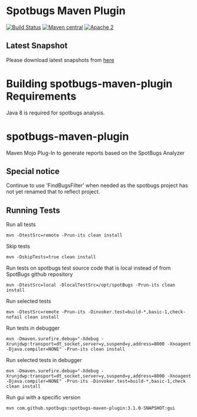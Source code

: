 # Spotbugs Maven Plugin

[![Build Status](https://travis-ci.org/spotbugs/spotbugs-maven-plugin.svg?branch=spotbugs)](https://travis-ci.org/spotbugs/spotbugs-maven-plugin)
[![Maven central](https://maven-badges.herokuapp.com/maven-central/com.github.spotbugs/spotbugs-maven-plugin/badge.svg)](https://maven-badges.herokuapp.com/maven-central/com.github.spotbugs/spotbugs-maven-plugin)
[![Apache 2](https://img.shields.io/badge/license-Apache%202-blue.svg)](https://www.apache.org/licenses/LICENSE-2.0)

## Latest Snapshot ##

Please download latest snapshots from [here](https://oss.sonatype.org/content/repositories/snapshots/com/github/spotbugs/spotbugs-maven-plugin/)

Building spotbugs-maven-plugin Requirements
===========================================

Java 8 is required for spotbugs analysis.

spotbugs-maven-plugin
=====================

Maven Mojo Plug-In to generate reports based on the SpotBugs Analyzer

## Special notice ##

Continue to use 'FindBugsFilter' when needed as the spotbugs project has not yet renamed that to reflect project.

## Running Tests ##

Run all tests
```
mvn -DtestSrc=remote -Prun-its clean install
```
Skip tests
```
mvn -DskipTests=true clean install
```
Run tests on spotbugs test source code that is local instead of from SpotBugs github repository
```
mvn -DtestSrc=local -DlocalTestSrc=/opt/spotBugs -Prun-its clean install
```

Run selected tests
```
mvn -DtestSrc=remote -Prun-its -Dinvoker.test=build-*,basic-1,check-nofail clean install
```

Run tests in debugger
```
mvn -Dmaven.surefire.debug="-Xdebug -Xrunjdwp:transport=dt_socket,server=y,suspend=y,address=8000 -Xnoagent -Djava.compiler=NONE" -Prun-its clean install 
```

Run selected tests in debugger
```
mvn -Dmaven.surefire.debug="-Xdebug -Xrunjdwp:transport=dt_socket,server=y,suspend=y,address=8000 -Xnoagent -Djava.compiler=NONE" -Prun-its -Dinvoker.test=build-*,basic-1,check clean install
```

Run gui with a specific version 
```
mvn com.github.spotbugs:spotbugs-maven-plugin:3.1.0-SNAPSHOT:gui 
```
